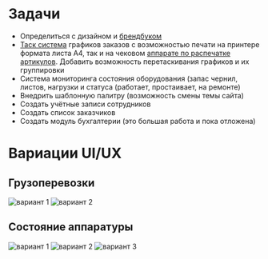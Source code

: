 # Задачи
- Определиться с дизайном и [брендбуком](https://www.google.com/search?q=%D0%B1%D1%80%D0%B5%D0%BD%D0%B4+%D0%B1%D1%83%D0%BA&oq=%D0%B1%D1%80%D0%B5%D0%BD%D0%B4+%D0%B1%D1%83%D0%BA&gs_lcrp=EgZjaHJvbWUyBggAEEUYOdIBCDM1NTFqMGoxqAIIsAIB&sourceid=chrome&ie=UTF-8#:~:text=%D0%91%D1%80%D0%B5%D0%BD%D0%B4%D0%B1%D1%83%D0%BA%20%E2%80%94%20%D1%8D%D1%82%D0%BE%20%D0%B4%D0%BE%D0%BA%D1%83%D0%BC%D0%B5%D0%BD%D1%82%20%D1%81%20%D0%B4%D0%B5%D1%82%D0%B0%D0%BB%D1%8C%D0%BD%D1%8B%D0%BC%20%D0%BE%D0%BF%D0%B8%D1%81%D0%B0%D0%BD%D0%B8%D0%B5%D0%BC%20%D0%B1%D1%80%D0%B5%D0%BD%D0%B4%D0%B0%3A%20%D0%BD%D0%B0%D1%87%D0%B8%D0%BD%D0%B0%D1%8F%20%D0%BE%D1%82%20%D1%84%D0%B8%D0%BB%D0%BE%D1%81%D0%BE%D1%84%D0%B8%D0%B8%20%D0%BA%D0%BE%D0%BC%D0%BF%D0%B0%D0%BD%D0%B8%D0%B8%2C%20%D0%B7%D0%B0%D0%BA%D0%B0%D0%BD%D1%87%D0%B8%D0%B2%D0%B0%D1%8F%20%D1%81%D0%BF%D0%BE%D1%81%D0%BE%D0%B1%D0%B0%D0%BC%D0%B8%20%D0%BA%D0%BE%D0%BC%D0%BF%D0%BE%D0%BD%D0%BE%D0%B2%D0%BA%D0%B8%20%D1%80%D0%B0%D0%B7%D0%BD%D1%8B%D1%85%20%D0%B2%D0%B5%D1%80%D1%81%D0%B8%D0%B9%20%D0%BB%D0%BE%D0%B3%D0%BE%D1%82%D0%B8%D0%BF%D0%B0.%20%D0%A2%D0%B5%D1%80%D0%BC%D0%B8%D0%BD%20%D0%BE%D0%B1%D1%80%D0%B0%D0%B7%D0%BE%D0%B2%D0%B0%D0%BD%20%D0%BE%D1%82%20%D0%B0%D0%BD%D0%B3%D0%BB%D0%B8%D0%B9%D1%81%D0%BA%D0%BE%D0%B3%D0%BE%20brand%20book%20(%D0%B1%D1%80%D0%B5%D0%BD%D0%B4%20%D0%B1%D1%83%D0%BA)%20%D0%B8%20%D0%B4%D0%BE%D1%81%D0%BB%D0%BE%D0%B2%D0%BD%D0%BE%20%D0%BF%D0%B5%D1%80%D0%B5%D0%B2%D0%BE%D0%B4%D0%B8%D1%82%D1%81%D1%8F%20%D0%BA%D0%B0%D0%BA%20%C2%AB%D0%BA%D0%BD%D0%B8%D0%B3%D0%B0%20%D0%B1%D1%80%D0%B5%D0%BD%D0%B4%D0%B0%C2%BB)
- [Таск система](https://imgs.yagla.ru/blog/1925/trello-1646582384.png) графиков заказов с возможностью печати на принтере формата листа A4, так и на чековом [аппарате по распечатке артикулов](https://mertech.ru/image/catalog/articles/printery/pechat-etiketok-na-marketplacy.jpg). Добавить возможность перетаскивания графиков и их группировки
- Система мониторинга состояния оборудования (запас чернил, листов, нагрузки и статуса (работает, простаивает, на ремонте)
- Внедрить шаблонную палитру (возможность смены темы сайта)
- Создать учётные записи сотрудников
- Создать список заказчиков
- Создать модуль бухгалтерии (это большая работа и пока отложена)

# Вариации UI/UX
## Грузоперевозки
![вариант 1](https://i.pinimg.com/736x/19/0a/f8/190af81041f08ef23cc39cfc036139c9.jpg)
![вариант 2](https://cdn.dribbble.com/userupload/8717156/file/original-93f5beb3bca813430df3da5d3e1b9d93.png?resize=752x)

## Состояние аппаратуры
![вариант 1](https://www.printvisor.com/media/2021/08/printvisor-interface-2.png)
![вариант 2](http://www.printstore.ru/images/snmp_discovery_monitoring_preview.jpg)
![вариант 3](https://static.tildacdn.com/tild3762-6336-4965-b438-303536346330/Screenshot_at_Mar_24.png)



